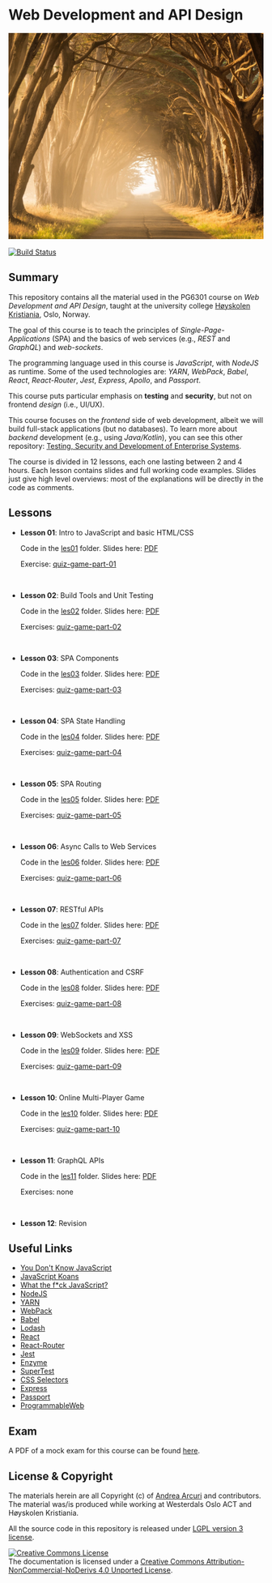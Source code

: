 # Web Development and API Design


![](docs/img/stephen-leonardi-369733-unsplash-compressed.jpg "Photo by Stephen Leonardi on Unsplash")

[![Build Status](https://travis-ci.com/arcuri82/web_development_and_api_design.svg?branch=master)](https://travis-ci.com/arcuri82/web_development_and_api_design)

## Summary

This repository contains all the material used in the PG6301 course 
on *Web Development and API Design*, taught at 
the university college [Høyskolen Kristiania](https://kristiania.no/), Oslo, Norway.

The goal of this course is to teach the principles of *Single-Page-Applications* (SPA)
and the basics of web services (e.g., *REST* and *GraphQL*) and *web-sockets*.

The programming language used in this course is *JavaScript*, with *NodeJS* as runtime.
Some of the used technologies are: *YARN*, *WebPack*, *Babel*, *React*, *React-Router*, 
*Jest*, *Express*, *Apollo*, and *Passport*. 

This course puts particular emphasis on **testing** and **security**, but not on 
frontend *design* (i.e., UI/UX).

This course focuses on the *frontend* side of web development, albeit
we will build full-stack applications (but no databases).
To learn more about *backend* development (e.g., using *Java/Kotlin*), you can see this
other repository: [Testing, Security and Development of Enterprise Systems](https://github.com/arcuri82/testing_security_development_enterprise_systems).

The course is divided in 12 lessons, each one lasting between 2 and 4 hours.
Each lesson contains slides and full working code examples. 
Slides just give high level overviews: most of the explanations will be directly in
the code as comments. 


## Lessons

* **Lesson 01**: Intro to JavaScript and basic HTML/CSS

  Code in the [les01](les01) folder. Slides here: [PDF](docs/slides/lesson_01.pdf)  

  Exercise: [quiz-game-part-01](docs/exercises/quiz-game/part-01.md)

<br />

* **Lesson 02**: Build Tools and Unit Testing

  Code in the [les02](les02) folder. Slides here: [PDF](docs/slides/lesson_02.pdf)  
   
  Exercises: [quiz-game-part-02](docs/exercises/quiz-game/part-02.md)
  
<br />

* **Lesson 03**: SPA Components

  Code in the [les03](les03) folder. Slides here: [PDF](docs/slides/lesson_03.pdf)  
   
  Exercises: [quiz-game-part-03](docs/exercises/quiz-game/part-03.md)

<br />

* **Lesson 04**: SPA State Handling

  Code in the [les04](les04) folder. Slides here: [PDF](docs/slides/lesson_04.pdf)  
   
  Exercises: [quiz-game-part-04](docs/exercises/quiz-game/part-04.md)

<br />

* **Lesson 05**: SPA Routing

  Code in the [les05](les05) folder. Slides here: [PDF](docs/slides/lesson_05.pdf)  
   
  Exercises: [quiz-game-part-05](docs/exercises/quiz-game/part-05.md)

<br />

* **Lesson 06**: Async Calls to Web Services

  Code in the [les06](les06) folder. Slides here: [PDF](docs/slides/lesson_06.pdf)  
   
  Exercises: [quiz-game-part-06](docs/exercises/quiz-game/part-06.md)

<br />


* **Lesson 07**: RESTful APIs

  Code in the [les07](les07) folder. Slides here: [PDF](docs/slides/lesson_07.pdf)  
   
  Exercises: [quiz-game-part-07](docs/exercises/quiz-game/part-07.md)

<br />

* **Lesson 08**: Authentication and CSRF 

  Code in the [les08](les08) folder. Slides here: [PDF](docs/slides/lesson_08.pdf)  
   
  Exercises: [quiz-game-part-08](docs/exercises/quiz-game/part-08.md)

<br />

* **Lesson 09**: WebSockets and XSS

  Code in the [les09](les09) folder. Slides here: [PDF](docs/slides/lesson_09.pdf)  
   
  Exercises: [quiz-game-part-09](docs/exercises/quiz-game/part-09.md)

<br />

* **Lesson 10**: Online Multi-Player Game

  Code in the [les10](les10) folder. Slides here: [PDF](docs/slides/lesson_10.pdf)  
   
  Exercises: [quiz-game-part-10](docs/exercises/quiz-game/part-10.md)
    

<br />

* **Lesson 11**: GraphQL APIs

  Code in the [les11](les11) folder. Slides here: [PDF](docs/slides/lesson_11.pdf)  
   
  Exercises: none


<br />

* **Lesson 12**: Revision


## Useful Links

* [You Don't Know JavaScript](https://github.com/getify/You-Dont-Know-JS)
* [JavaScript Koans](https://github.com/liammclennan/JavaScript-Koans)      
* [What the f*ck JavaScript?](https://github.com/denysdovhan/wtfjs)
* [NodeJS](https://nodejs.org/)
* [YARN](https://yarnpkg.com)
* [WebPack](https://webpack.js.org)
* [Babel](https://babeljs.io/)
* [Lodash](https://lodash.com)
* [React](https://reactjs.org)
* [React-Router](https://reacttraining.com/react-router)
* [Jest](https://github.com/facebook/jest)
* [Enzyme](https://github.com/airbnb/enzyme)
* [SuperTest](https://github.com/visionmedia/supertest)
* [CSS Selectors](https://www.w3schools.com/cssref/css_selectors.asp)
* [Express](http://expressjs.com/)
* [Passport](http://www.passportjs.org/)
* [ProgrammableWeb](http://www.programmableweb.com/)


## Exam

A PDF of a mock exam for this course can be found [here](docs/exams/mock_exam_0.pdf). 

## License & Copyright

The materials herein are all Copyright (c) of [Andrea Arcuri](http://www.arcuriandrea.org) 
and contributors.
The material was/is produced while working at 
Westerdals Oslo ACT and Høyskolen Kristiania.

All the source code in this repository is released under 
[LGPL version 3 license](LICENSE).

<a rel="license" href="http://creativecommons.org/licenses/by-nc-nd/4.0/">
<img alt="Creative Commons License" style="border-width:0" 
src="https://i.creativecommons.org/l/by-nc-nd/4.0/88x31.png" /></a>
<br />
The documentation is licensed under a <a rel="license" href="http://creativecommons.org/licenses/by-nc-nd/4.0/">Creative Commons Attribution-NonCommercial-NoDerivs 4.0 Unported License</a>.


